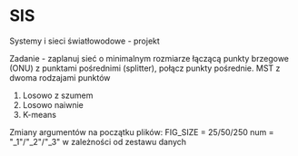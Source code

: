 # SIS
Systemy i sieci światłowodowe - projekt

Zadanie - zaplanuj sieć o minimalnym rozmiarze łączącą punkty brzegowe (ONU) z punktami pośrednimi (splitter), połącz punkty pośrednie. MST z dwoma rodzajami punktów

1. Losowo z szumem
2. Losowo naiwnie
3. K-means


Zmiany argumentów na początku plików:
FIG_SIZE = 25/50/250
num = "_1"/"_2"/"_3"
w zależności od zestawu danych
